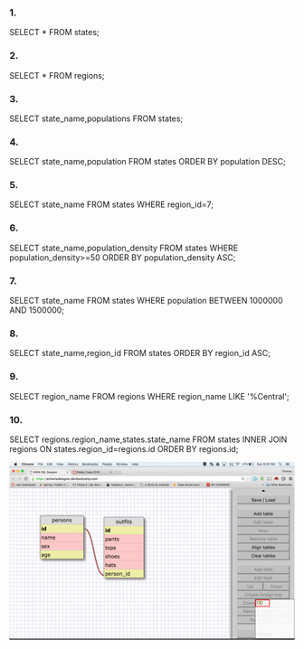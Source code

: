 ### 1.
SELECT * FROM states;
### 2.
SELECT * FROM regions;
### 3.
SELECT state_name,populations FROM states;
### 4.
SELECT state_name,population FROM states
ORDER BY population DESC;
### 5.
SELECT state_name FROM states
WHERE region_id=7;
### 6.
SELECT state_name,population_density FROM states
WHERE population_density>=50
ORDER BY population_density ASC;
### 7.
SELECT state_name FROM states
WHERE population BETWEEN 1000000 AND 1500000;
### 8.
SELECT state_name,region_id FROM states
ORDER BY region_id ASC;
### 9.
SELECT region_name FROM regions
WHERE region_name LIKE '%Central';
### 10.
SELECT regions.region_name,states.state_name
FROM states
INNER JOIN regions
ON states.region_id=regions.id
ORDER BY regions.id;

![schema screenshot](schema_screenshot.png)
